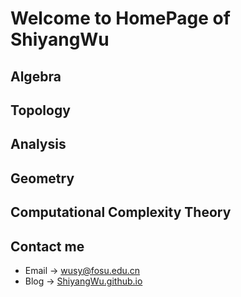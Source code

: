 # Welcome to HomePage of ShiyangWu

## Algebra

## Topology

## Analysis

## Geometry

## Computational Complexity Theory

## Contact me

* Email -> <wusy@fosu.edu.cn>
* Blog -> [ShiyangWu.github.io](https://shiyangwu.github.io/)
